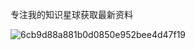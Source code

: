 专注我的知识星球获取最新资料

![6cb9d88a881b0d0850e952bee4d47f19](https://github.com/user-attachments/assets/576a8cdf-5cb3-4fb6-9ed9-d22d1cfea30d)
